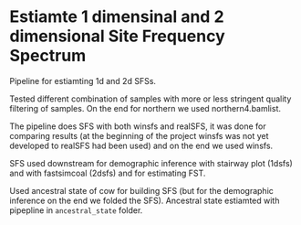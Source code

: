 # Estiamte 1 dimensinal and 2 dimensional Site Frequency Spectrum 

Pipeline for estiamting 1d and 2d SFSs.

Tested different combination of samples with more or less stringent quality filtering of samples. On the end for northern we used northern4.bamlist.

The pipeline does SFS with both winsfs and realSFS, it was done for comparing results (at the beginning of the project winsfs was not yet developed to realSFS had been used) and on the end we used winsfs.

SFS used downstream for demographic inference with stairway plot (1dsfs) and with fastsimcoal (2dsfs) and for estimating FST.

Used ancestral state of cow for building SFS (but for the demographic inference on the end we folded the SFS). Ancestral state estiamted with pipepline in `ancestral_state` folder.